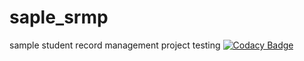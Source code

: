 # saple_srmp
sample student record management project testing
[![Codacy Badge](https://app.codacy.com/project/badge/Grade/05482f136d6e47da988eab99fa81e810)](https://www.codacy.com/gh/PKR24/saple_srmp/dashboard?utm_source=github.com&amp;utm_medium=referral&amp;utm_content=PKR24/saple_srmp&amp;utm_campaign=Badge_Grade)
